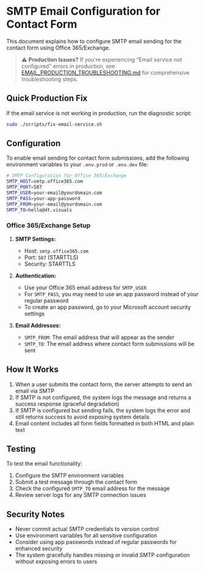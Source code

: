 # SMTP Email Configuration for Contact Form

This document explains how to configure SMTP email sending for the contact form using Office 365/Exchange.

> ⚠️ **Production Issues?** If you're experiencing "Email service not configured" errors in production, see [EMAIL_PRODUCTION_TROUBLESHOOTING.md](EMAIL_PRODUCTION_TROUBLESHOOTING.md) for comprehensive troubleshooting steps.

## Quick Production Fix

If the email service is not working in production, run the diagnostic script:

```bash
sudo ./scripts/fix-email-service.sh
```

## Configuration

To enable email sending for contact form submissions, add the following environment variables to your `.env.prod` or `.env.dev` file:

```bash
# SMTP Configuration for Office 365/Exchange
SMTP_HOST=smtp.office365.com
SMTP_PORT=587
SMTP_USER=your-email@yourdomain.com
SMTP_PASS=your-app-password
SMTP_FROM=your-email@yourdomain.com
SMTP_TO=hello@dt.visuals
```

### Office 365/Exchange Setup

1. **SMTP Settings:**
   - Host: `smtp.office365.com`
   - Port: `587` (STARTTLS)
   - Security: STARTTLS

2. **Authentication:**
   - Use your Office 365 email address for `SMTP_USER`
   - For `SMTP_PASS`, you may need to use an app password instead of your regular password
   - To create an app password, go to your Microsoft account security settings

3. **Email Addresses:**
   - `SMTP_FROM`: The email address that will appear as the sender
   - `SMTP_TO`: The email address where contact form submissions will be sent

## How It Works

1. When a user submits the contact form, the server attempts to send an email via SMTP
2. If SMTP is not configured, the system logs the message and returns a success response (graceful degradation)
3. If SMTP is configured but sending fails, the system logs the error and still returns success to avoid exposing system details
4. Email content includes all form fields formatted in both HTML and plain text

## Testing

To test the email functionality:

1. Configure the SMTP environment variables
2. Submit a test message through the contact form
3. Check the configured `SMTP_TO` email address for the message
4. Review server logs for any SMTP connection issues

## Security Notes

- Never commit actual SMTP credentials to version control
- Use environment variables for all sensitive configuration
- Consider using app passwords instead of regular passwords for enhanced security
- The system gracefully handles missing or invalid SMTP configuration without exposing errors to users